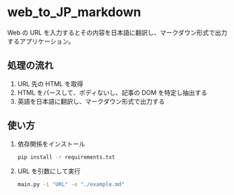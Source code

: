 # web_to_JP_markdown

Web の URL を入力するとその内容を日本語に翻訳し、マークダウン形式で出力するアプリケーション。

## 処理の流れ

1. URL 先の HTML を取得
2. HTML をパースして、ボディないし、記事の DOM を特定し抽出する
3. 英語を日本語に翻訳し、マークダウン形式で出力する

## 使い方

1. 依存関係をインストール

   ```sh
   pip install -r requirements.txt
   ```

2. URL を引数にして実行

   ```sh
   main.py -i "URL" -o "./example.md"
   ```
